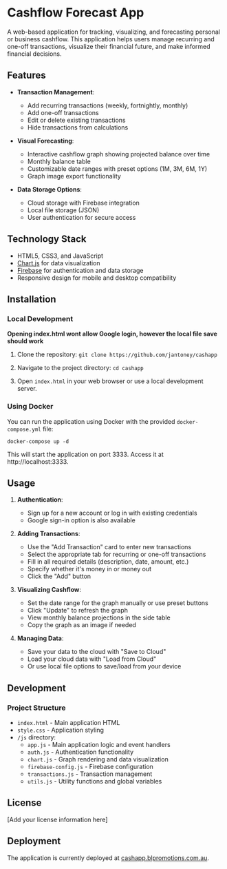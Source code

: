 # Cashflow Forecast App

A web-based application for tracking, visualizing, and forecasting personal or business cashflow. This application helps users manage recurring and one-off transactions, visualize their financial future, and make informed financial decisions.

## Features

- **Transaction Management**:
  - Add recurring transactions (weekly, fortnightly, monthly)
  - Add one-off transactions
  - Edit or delete existing transactions
  - Hide transactions from calculations

- **Visual Forecasting**:
  - Interactive cashflow graph showing projected balance over time
  - Monthly balance table
  - Customizable date ranges with preset options (1M, 3M, 6M, 1Y)
  - Graph image export functionality

- **Data Storage Options**:
  - Cloud storage with Firebase integration
  - Local file storage (JSON)
  - User authentication for secure access

## Technology Stack

- HTML5, CSS3, and JavaScript
- [Chart.js](https://www.chartjs.org/) for data visualization
- [Firebase](https://firebase.google.com/) for authentication and data storage
- Responsive design for mobile and desktop compatibility

## Installation

### Local Development

**Opening index.html wont allow Google login, however the local file save should work**

1. Clone the repository:
```git clone https://github.com/jantoney/cashapp```


2. Navigate to the project directory:
```cd cashapp```


3. Open `index.html` in your web browser or use a local development server.

### Using Docker

You can run the application using Docker with the provided `docker-compose.yml` file:

```docker-compose up -d```


This will start the application on port 3333. Access it at http://localhost:3333.

## Usage

1. **Authentication**:
   - Sign up for a new account or log in with existing credentials
   - Google sign-in option is also available

2. **Adding Transactions**:
   - Use the "Add Transaction" card to enter new transactions
   - Select the appropriate tab for recurring or one-off transactions
   - Fill in all required details (description, date, amount, etc.)
   - Specify whether it's money in or money out
   - Click the "Add" button

3. **Visualizing Cashflow**:
   - Set the date range for the graph manually or use preset buttons
   - Click "Update" to refresh the graph
   - View monthly balance projections in the side table
   - Copy the graph as an image if needed

4. **Managing Data**:
   - Save your data to the cloud with "Save to Cloud"
   - Load your cloud data with "Load from Cloud"
   - Or use local file options to save/load from your device

## Development

### Project Structure

- `index.html` - Main application HTML
- `style.css` - Application styling
- `/js` directory:
  - `app.js` - Main application logic and event handlers
  - `auth.js` - Authentication functionality
  - `chart.js` - Graph rendering and data visualization
  - `firebase-config.js` - Firebase configuration
  - `transactions.js` - Transaction management
  - `utils.js` - Utility functions and global variables

## License

[Add your license information here]

## Deployment

The application is currently deployed at [cashapp.blpromotions.com.au](https://cashapp.blpromotions.com.au/).